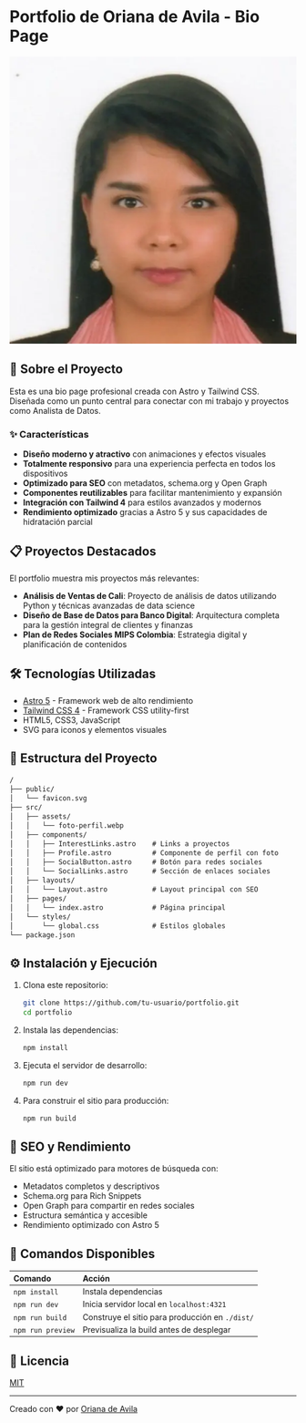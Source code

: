 # Portfolio de Oriana de Avila - Bio Page

![Portfolio Preview](src/assets/foto-perfil.webp)

## 🚀 Sobre el Proyecto

Esta es una bio page profesional creada con Astro y Tailwind CSS. Diseñada como un punto central para conectar con mi trabajo y proyectos como Analista de Datos.

### ✨ Características

- **Diseño moderno y atractivo** con animaciones y efectos visuales
- **Totalmente responsivo** para una experiencia perfecta en todos los dispositivos
- **Optimizado para SEO** con metadatos, schema.org y Open Graph
- **Componentes reutilizables** para facilitar mantenimiento y expansión
- **Integración con Tailwind 4** para estilos avanzados y modernos
- **Rendimiento optimizado** gracias a Astro 5 y sus capacidades de hidratación parcial

## 📋 Proyectos Destacados

El portfolio muestra mis proyectos más relevantes:

- **Análisis de Ventas de Cali**: Proyecto de análisis de datos utilizando Python y técnicas avanzadas de data science
- **Diseño de Base de Datos para Banco Digital**: Arquitectura completa para la gestión integral de clientes y finanzas
- **Plan de Redes Sociales MIPS Colombia**: Estrategia digital y planificación de contenidos

## 🛠️ Tecnologías Utilizadas

- [Astro 5](https://astro.build/) - Framework web de alto rendimiento
- [Tailwind CSS 4](https://tailwindcss.com/) - Framework CSS utility-first
- HTML5, CSS3, JavaScript
- SVG para iconos y elementos visuales

## 🚀 Estructura del Proyecto

```text
/
├── public/
│   └── favicon.svg
├── src/
│   ├── assets/
│   │   └── foto-perfil.webp
│   ├── components/
│   │   ├── InterestLinks.astro    # Links a proyectos
│   │   ├── Profile.astro          # Componente de perfil con foto
│   │   ├── SocialButton.astro     # Botón para redes sociales
│   │   └── SocialLinks.astro      # Sección de enlaces sociales
│   ├── layouts/
│   │   └── Layout.astro           # Layout principal con SEO
│   ├── pages/
│   │   └── index.astro            # Página principal
│   └── styles/
│       └── global.css             # Estilos globales
└── package.json
```

## ⚙️ Instalación y Ejecución

1. Clona este repositorio:
   ```bash
   git clone https://github.com/tu-usuario/portfolio.git
   cd portfolio
   ```

2. Instala las dependencias:
   ```bash
   npm install
   ```

3. Ejecuta el servidor de desarrollo:
   ```bash
   npm run dev
   ```

4. Para construir el sitio para producción:
   ```bash
   npm run build
   ```

## 📝 SEO y Rendimiento

El sitio está optimizado para motores de búsqueda con:

- Metadatos completos y descriptivos
- Schema.org para Rich Snippets
- Open Graph para compartir en redes sociales
- Estructura semántica y accesible
- Rendimiento optimizado con Astro 5

## 🧞 Comandos Disponibles

| Comando                 | Acción                                           |
| :---------------------- | :----------------------------------------------- |
| `npm install`           | Instala dependencias                             |
| `npm run dev`           | Inicia servidor local en `localhost:4321`        |
| `npm run build`         | Construye el sitio para producción en `./dist/`  |
| `npm run preview`       | Previsualiza la build antes de desplegar         |

## 📄 Licencia

[MIT](LICENSE)

---

Creado con ❤️ por [Oriana de Avila](https://github.com/andreadeavila48)
